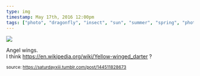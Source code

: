 ```yaml
---
type: img
timestamp: May 17th, 2016 12:00pm
tags: ["photo", "dragonfly", "insect", "sun", "summer", "spring", "photography"]
---
```

<img src="https://saturdayxiii.github.io/media/144511828673.jpg"/>

Angel wings.<br/>I think <a href="https://en.wikipedia.org/wiki/Yellow-winged_darter" target="_blank">https://en.wikipedia.org/wiki/Yellow-winged_darter</a> ?
 
      
      
  
<small>source: https://saturdayxiii.tumblr.com/post/144511828673</small>